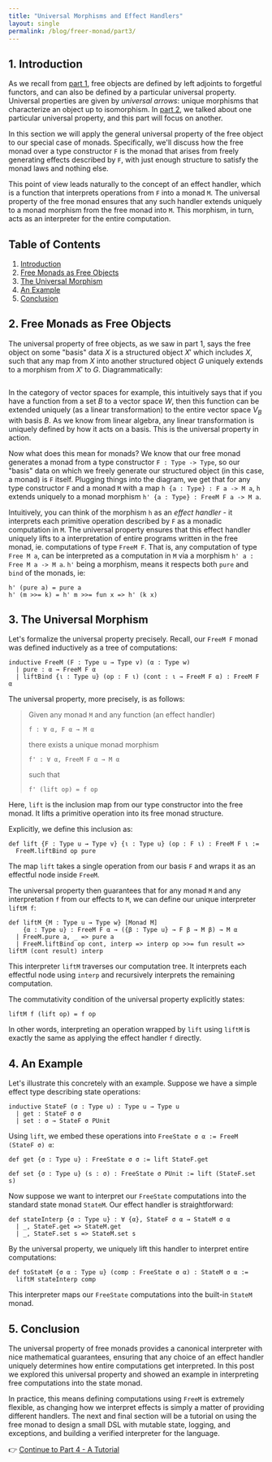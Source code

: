 ```yaml
---
title: "Universal Morphisms and Effect Handlers"
layout: single
permalink: /blog/freer-monad/part3/
---
```


##  1. <a name='Introduction'></a>Introduction
As we recall from [part 1](/blog/freer-monad/part1/), free objects are defined by left adjoints to forgetful functors, and can also be defined by a particular universal property. Universal properties are given by *universal arrows*: unique morphisms that characterize an object up to isomorphism. In [part 2](/blog/freer-monad/part2/), we talked about one particular universal property, and this part will focus on another.

In this section we will apply the general universal property of the free object to our special case of monads. Specifically, we'll discuss how the free monad over a type constructor `F` is the monad that arises from freely generating effects described by `F`, with just enough structure to satisfy the monad laws and nothing else.

This point of view leads naturally to the concept of an effect handler, which is a function that interprets operations from `F` into a monad `M`. The universal property of the free monad ensures that any such handler extends uniquely to a monad morphism from the free monad into `M`. This morphism, in turn, acts as an interpreter for the entire computation.

<!-- vscode-markdown-toc -->
## Table of Contents

1. [Introduction](#Introduction)
2. [Free Monads as Free Objects](#FreeMonadAsFreeObject)
3. [The Universal Morphism](#UnivMorphism)
4. [An Example](#Example)
5. [Conclusion](#Conclusion)
<!-- /vscode-markdown-toc -->


##  2. <a name='FreeMonadAsFreeObject'></a>Free Monads as Free Objects

The universal property of free objects, as we saw in part 1, says the free object on some "basis" data $X$ is a structured object $X'$ which includes $X$, such that any map from $X$ into another structured object $G$ uniquely extends to a morphism from $X'$ to $G$. Diagrammatically:

<div style="text-align: center;">
  <span style="display: inline-block;">
    <script type="text/tikz">
      \begin{tikzcd}[scale=2, column sep=huge, row sep=huge]
        {X'} && G \\
        \\
        X
        \arrow["{\hat{h}}", dashed, from=1-1, to=1-3]
        \arrow["\iota", from=3-1, to=1-1]
        \arrow["h"', from=3-1, to=1-3]
      \end{tikzcd}
    </script>
  </span>
</div>

In the category of vector spaces for example, this intuitively says that if you have a function from a set $B$ to a vector space $W$, then this function can be extended uniquely (as a linear transformation) to the entire vector space $V_B$ with basis $B$. As we know from linear algebra, any linear transformation is uniquely defined by how it acts on a basis. This is the universal property in action.

Now what does this mean for monads? We know that our free monad generates a monad from a type constructor `F : Type -> Type`, so our "basis" data on which we freely generate our structured object (in this case, a monad) is `F` itself. Plugging things into the diagram, we get that for any type constructor `F` and a monad `M` with a map `h {a : Type} : F a -> M a`, `h` extends uniquely to a monad morphism `h' {a : Type} : FreeM F a -> M a`. 

Intuitively, you can think of the morphism `h` as an *effect handler* - it interprets each primitive operation described by `F` as a monadic computation in `M`. The universal property ensures that this effect handler uniquely lifts to a interpretation of entire programs written in the free monad, ie. computations of type `FreeM F`. That is, any computation of type `Free M a`, can be interpreted as a computation in `M` via a morphism `h' a : Free M a -> M a`. `h'` being a morphism,  means it respects both `pure` and `bind` of the monads, ie:
```lean
h' (pure a) = pure a
h' (m >>= k) = h' m >>= fun x => h' (k x)
```
## 3. <a name='UnivMorphism'></a>The Universal Morphism

Let's formalize the universal property precisely. Recall, our `FreeM F` monad was defined inductively as a tree of computations:

```lean
inductive FreeM (F : Type u → Type v) (α : Type w)
  | pure : α → FreeM F α
  | liftBind {ι : Type u} (op : F ι) (cont : ι → FreeM F α) : FreeM F α
```

The universal property, more precisely, is as follows:

> Given any monad `M` and any function (an effect handler)
>
> ```lean
> f : ∀ α, F α → M α
> ```
>
> there exists a unique monad morphism
>
> ```lean
> f' : ∀ α, FreeM F α → M α
> ```
>
> such that
>
> ```lean
> f' (lift op) = f op
> ```

Here, `lift` is the inclusion map from our type constructor into the free monad. It lifts a primitive operation into its free monad structure.

Explicitly, we define this inclusion as:

```lean
def lift {F : Type u → Type v} {ι : Type u} (op : F ι) : FreeM F ι :=
  FreeM.liftBind op pure
```

The map `lift` takes a single operation from our basis `F` and wraps it as an effectful node inside `FreeM`.

The universal property then guarantees that for any monad `M` and any interpretation `f` from our effects to `M`, we can define our unique interpreter `liftM f`:

```lean
def liftM {M : Type u → Type w} [Monad M]
    {α : Type u} : FreeM F α → ({β : Type u} → F β → M β) → M α
  | FreeM.pure a, _ => pure a
  | FreeM.liftBind op cont, interp => interp op >>= fun result => liftM (cont result) interp
```

This interpreter `liftM` traverses our computation tree. It interprets each effectful node using `interp` and recursively interprets the remaining computation.

The commutativity condition of the universal property explicitly states:

```lean
liftM f (lift op) = f op
```

In other words, interpreting an operation wrapped by `lift` using `liftM` is exactly the same as applying the effect handler `f` directly.

## 4. <a name='Example'></a>An Example

Let's illustrate this concretely with an example. Suppose we have a simple effect type describing state operations:

```lean
inductive StateF (σ : Type u) : Type u → Type u
  | get : StateF σ σ
  | set : σ → StateF σ PUnit
```

Using `lift`, we embed these operations into `FreeState σ α := FreeM (StateF σ) α`:

```lean
def get {σ : Type u} : FreeState σ σ := lift StateF.get

def set {σ : Type u} (s : σ) : FreeState σ PUnit := lift (StateF.set s)
```

Now suppose we want to interpret our `FreeState` computations into the standard state monad `StateM`. Our effect handler is straightforward:

```lean
def stateInterp {σ : Type u} : ∀ {α}, StateF σ α → StateM σ α
  | _, StateF.get => StateM.get
  | _, StateF.set s => StateM.set s
```

By the universal property, we uniquely lift this handler to interpret entire computations:

```lean
def toStateM {σ α : Type u} (comp : FreeState σ α) : StateM σ α :=
  liftM stateInterp comp
```

This interpreter maps our `FreeState` computations into the built-in `StateM` monad.

## 5. <a name='Conclusion'></a>Conclusion

The universal property of free monads provides a canonical interpreter with nice mathematical guarantees, ensuring that any choice of an effect handler uniquely determines how entire computations get interpreted. In this post we explored this universal property and showed an example in interpreting free computations into the state monad.

In practice, this means defining computations using `FreeM` is extremely flexible, as changing how we interpret effects is simply a matter of providing different handlers. The next and final section will be a tutorial on using the free monad to design a small DSL with mutable state, logging, and exceptions, and building a verified interpreter for the language.

👉 [Continue to Part 4 - A Tutorial](/blog/freer-monad/part4/)


